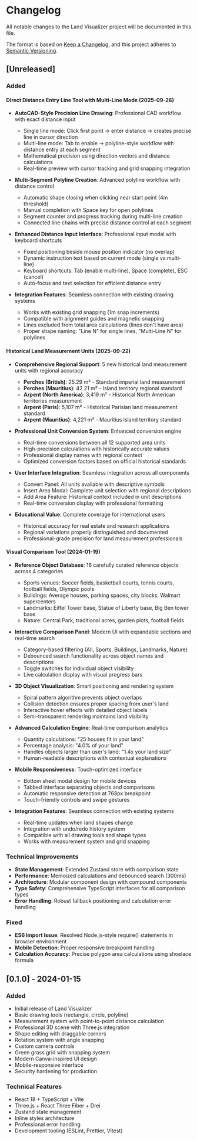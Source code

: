 # Changelog

All notable changes to the Land Visualizer project will be documented in this file.

The format is based on [Keep a Changelog](https://keepachangelog.com/en/1.0.0/),
and this project adheres to [Semantic Versioning](https://semver.org/spec/v2.0.0.html).

## [Unreleased]

### Added

#### Direct Distance Entry Line Tool with Multi-Line Mode (2025-09-26)
- **AutoCAD-Style Precision Line Drawing**: Professional CAD workflow with exact distance input
  - Single line mode: Click first point → enter distance → creates precise line in cursor direction
  - Multi-line mode: Tab to enable → polyline-style workflow with distance entry at each segment
  - Mathematical precision using direction vectors and distance calculations
  - Real-time preview with cursor tracking and grid snapping integration

- **Multi-Segment Polyline Creation**: Advanced polyline workflow with distance control
  - Automatic shape closing when clicking near start point (4m threshold)
  - Manual completion with Space key for open polylines
  - Segment counter and progress tracking during multi-line creation
  - Connected line chains with precise distance control at each segment

- **Enhanced Distance Input Interface**: Professional input modal with keyboard shortcuts
  - Fixed positioning beside mouse position indicator (no overlap)
  - Dynamic instruction text based on current mode (single vs multi-line)
  - Keyboard shortcuts: Tab (enable multi-line), Space (complete), ESC (cancel)
  - Auto-focus and text selection for efficient distance entry

- **Integration Features**: Seamless connection with existing drawing systems
  - Works with existing grid snapping (1m snap increments)
  - Compatible with alignment guides and magnetic snapping
  - Lines excluded from total area calculations (lines don't have area)
  - Proper shape naming: "Line N" for single lines, "Multi-Line N" for polylines

#### Historical Land Measurement Units (2025-09-22)
- **Comprehensive Regional Support**: 5 new historical land measurement units with regional accuracy
  - **Perches (British)**: 25.29 m² - Standard imperial land measurement
  - **Perches (Mauritius)**: 42.21 m² - Island territory regional standard
  - **Arpent (North America)**: 3,419 m² - Historical North American territories measurement
  - **Arpent (Paris)**: 5,107 m² - Historical Parisian land measurement standard
  - **Arpent (Mauritius)**: 4,221 m² - Mauritius island territory standard

- **Professional Unit Conversion System**: Enhanced conversion engine
  - Real-time conversions between all 12 supported area units
  - High-precision calculations with historically accurate values
  - Professional display names with regional context
  - Optimized conversion factors based on official historical standards

- **User Interface Integration**: Seamless integration across all components
  - Convert Panel: All units available with descriptive symbols
  - Insert Area Modal: Complete unit selection with regional descriptions
  - Add Area Feature: Historical context included in unit descriptions
  - Real-time conversion display with professional formatting

- **Educational Value**: Complete coverage for international users
  - Historical accuracy for real estate and research applications
  - Regional variations properly distinguished and documented
  - Professional-grade precision for land measurement professionals

#### Visual Comparison Tool (2024-01-19)
- **Reference Object Database**: 16 carefully curated reference objects across 4 categories
  - Sports venues: Soccer fields, basketball courts, tennis courts, football fields, Olympic pools
  - Buildings: Average houses, parking spaces, city blocks, Walmart supercenters
  - Landmarks: Eiffel Tower base, Statue of Liberty base, Big Ben tower base
  - Nature: Central Park, traditional acres, garden plots, football fields

- **Interactive Comparison Panel**: Modern UI with expandable sections and real-time search
  - Category-based filtering (All, Sports, Buildings, Landmarks, Nature)
  - Debounced search functionality across object names and descriptions
  - Toggle switches for individual object visibility
  - Live calculation display with visual progress bars

- **3D Object Visualization**: Smart positioning and rendering system
  - Spiral pattern algorithm prevents object overlaps
  - Collision detection ensures proper spacing from user's land
  - Interactive hover effects with detailed object labels
  - Semi-transparent rendering maintains land visibility

- **Advanced Calculation Engine**: Real-time comparison analytics
  - Quantity calculations: "25 houses fit in your land"
  - Percentage analysis: "4.0% of your land"
  - Handles objects larger than user's land: "1.4x your land size"
  - Human-readable descriptions with contextual explanations

- **Mobile Responsiveness**: Touch-optimized interface
  - Bottom sheet modal design for mobile devices
  - Tabbed interface separating objects and comparisons
  - Automatic responsive detection at 768px breakpoint
  - Touch-friendly controls and swipe gestures

- **Integration Features**: Seamless connection with existing systems
  - Real-time updates when land shapes change
  - Integration with undo/redo history system
  - Compatible with all drawing tools and shape types
  - Works with measurement system and grid snapping

### Technical Improvements
- **State Management**: Extended Zustand store with comparison state
- **Performance**: Memoized calculations and debounced search (300ms)
- **Architecture**: Modular component design with compound components
- **Type Safety**: Comprehensive TypeScript interfaces for all comparison types
- **Error Handling**: Robust fallback positioning and calculation error handling

### Fixed
- **ES6 Import Issue**: Resolved Node.js-style require() statements in browser environment
- **Mobile Detection**: Proper responsive breakpoint handling
- **Calculation Accuracy**: Precise polygon area calculations using shoelace formula

## [0.1.0] - 2024-01-15

### Added
- Initial release of Land Visualizer
- Basic drawing tools (rectangle, circle, polyline)
- Measurement system with point-to-point distance calculation
- Professional 3D scene with Three.js integration
- Shape editing with draggable corners
- Rotation system with angle snapping
- Custom camera controls
- Green grass grid with snapping system
- Modern Canva-inspired UI design
- Mobile-responsive interface
- Security hardening for production

### Technical Features
- React 18 + TypeScript + Vite
- Three.js + React Three Fiber + Drei
- Zustand state management
- Inline styles architecture
- Professional error handling
- Development tooling (ESLint, Prettier, Vitest)